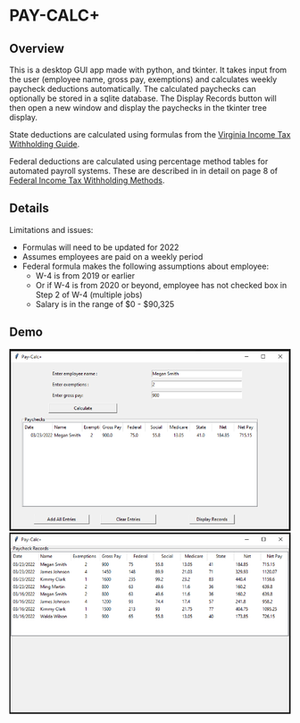 # PAY-CALC+

## Overview

This is a desktop GUI app made with python, and tkinter. It takes input from the user (employee name, gross pay, exemptions)
and calculates weekly paycheck deductions automatically. The calculated paychecks can optionally be stored in a sqlite database.
The Display Records button will then open a new window and display the paychecks in the tkinter tree display.

State deductions are calculated using formulas from the [Virginia Income Tax Withholding Guide](https://www.tax.virginia.gov/sites/default/files/inline-files/Employer%20Withholding%20Instructions.pdf).

Federal deductions are calculated using percentage method tables for automated payroll systems. These are described in
in detail on page 8 of [Federal Income Tax Withholding Methods](https://www.irs.gov/pub/irs-pdf/p15t.pdf).

## Details

Limitations and issues:
- Formulas will need to be updated for 2022
- Assumes employees are paid on a weekly period
- Federal formula makes the following assumptions about employee:
  - W-4 is from 2019 or earlier
  - Or if W-4 is from 2020 or beyond, employee has not checked box in Step 2 of W-4 (multiple jobs)
  - Salary is in the range of $0 - $90,325

## Demo
![main-screen-demo-pic](calc.PNG)
![records-screen-pic](records.PNG)
